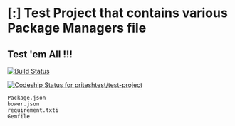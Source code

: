 # [:] Test Project that contains various Package Managers file



## Test 'em All !!!

[![Build Status](https://travis-ci.org/priteshtest/test-project.svg?branch=master)](https://travis-ci.org/priteshtest/test-project)

[ ![Codeship Status for priteshtest/test-project](https://app.codeship.com/projects/f1a83440-bac1-0134-c2e0-724bc84a25ec/status?branch=master)](https://app.codeship.com/projects/195394)


```
Package.json
bower.json
requirement.txti
Gemfile
```

